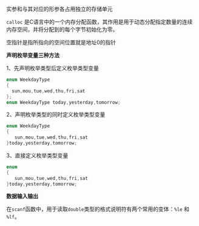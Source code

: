 
实参和与其对应的形参各占用独立的存储单元

`calloc` 是C语言中的一个内存分配函数，其作用是用于动态分配指定数量的连续内存空间，并将分配到的每个字节初始化为零。

空指针是指所指向的空间位置就是地址0的指针

**声明枚举变量三种方法**

1、先声明枚举类型后定义枚举类型变量
```c
enum WeekdayType  
{  
  sun,mou,tue,wed,thu,fri,sat  
};  
enum WeekdayType today,yesterday,tomorrow;
```

2、声明枚举类型的同时定义枚举类型变量
```c
enum WeekdayType  
{  
   sun,mou,tue,wed,thu,fri,sat   
}today,yesterday,tomorrow;
```

3、直接定义枚举类型变量
```c
enum  
{  
   sun,mou,tue,wed,thu,fri,sat  
}today,yesterday,tomorrow;
```

**数据输入输出**

在`scanf`函数中，用于读取`double`类型的格式说明符有两个常用的变体：`%le` 和 `%lf`。


